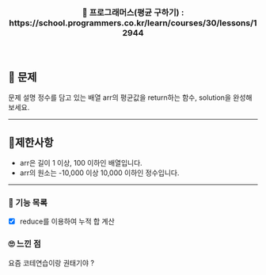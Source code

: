 <h3 align="center"> 
    📢 프로그래머스(평균 구하기) : https://school.programmers.co.kr/learn/courses/30/lessons/12944
</h3>

<br>

## 🚀 문제
문제 설명
정수를 담고 있는 배열 arr의 평균값을 return하는 함수, solution을 완성해보세요.

---

## 🚦제한사항
 
- arr은 길이 1 이상, 100 이하인 배열입니다.
- arr의 원소는 -10,000 이상 10,000 이하인 정수입니다.

---

### 📜 기능 목록
- [x] reduce를 이용하여 누적 합 계산

### 🙄 느낀 점
요즘 코테연습이랑 권태기야 ?
